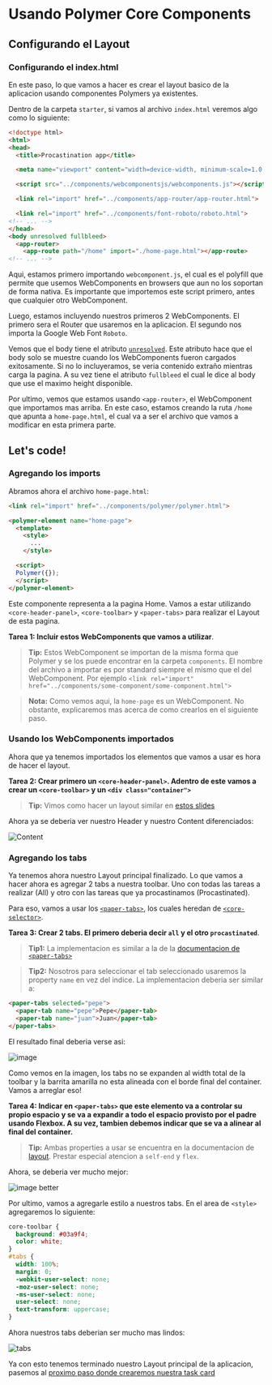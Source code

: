 # Usando Polymer Core Components

## Configurando el Layout

### Configurando el index.html

En este paso, lo que vamos a hacer es crear el layout basico de la aplicacion usando componentes Polymers ya existentes.

Dentro de la carpeta `starter`, si vamos al archivo `index.html` veremos algo como lo siguiente:

````html
<!doctype html>
<html>
<head>
  <title>Procastination app</title>

  <meta name="viewport" content="width=device-width, minimum-scale=1.0, initial-scale=1.0, user-scalable=yes">

  <script src="../components/webcomponentsjs/webcomponents.js"></script>

  <link rel="import" href="../components/app-router/app-router.html">

  <link rel="import" href="../components/font-roboto/roboto.html">
<!-- ... -->
</head>
<body unresolved fullbleed>
  <app-router>
    <app-route path="/home" import="./home-page.html"></app-route>
<!-- ... -->
````

Aqui, estamos primero importando `webcomponent.js`, el cual es el polyfill que permite que usemos WebComponents en browsers que aun no los soportan de forma nativa. Es importante que importemos este script primero, antes que cualquier otro WebComponent.

Luego, estamos incluyendo nuestros primeros 2 WebComponents. El primero sera el Router que usaremos en la aplicacion. El segundo nos importa la Google Web Font `Roboto`.

Vemos que el body tiene el atributo [`unresolved`](https://www.polymer-project.org/articles/styling-elements.html#preventing-fouc). Este atributo hace que el body solo se muestre cuando los WebComponents fueron cargados exitosamente. Si no lo incluyeramos, se veria contenido extraño mientras carga la pagina. A su vez tiene el atributo `fullbleed` el cual le dice al body que use el maximo height disponible.

Por ultimo, vemos que estamos usando `<app-router>`, el WebComponent que importamos mas arriba. En este caso, estamos creando la ruta `/home` que apunta a `home-page.html`, el cual va a ser el archivo que vamos a modificar en esta primera parte.

## Let's code!

### Agregando los imports

Abramos ahora el archivo `home-page.html`:

````html
<link rel="import" href="../components/polymer/polymer.html">

<polymer-element name="home-page">
  <template>
    <style>
      ...
    </style>

  <script>
  Polymer({});
  </script>
</polymer-element>
````

Este componente representa a la pagina Home. Vamos a estar utilizando `<core-header-panel>`, `<core-toolbar>` y `<paper-tabs>` para realizar el Layout de esta pagina.

**Tarea 1: Incluir estos WebComponents que vamos a utilizar**. 

> **Tip:** Estos WebComponent se importan de la misma forma que Polymer y se los puede encontrar en la carpeta `components`. El nombre del archivo a importar es por standard siempre el mismo que el del WebComponent. Por ejemplo `<link rel="import" href="../components/some-component/some-component.html">`

> **Nota:** Como vemos aqui, la `home-page` es un WebComponent. No obstante, explicaremos mas acerca de como crearlos en el siguiente paso. 

### Usando los WebComponents importados

Ahora que ya tenemos importados los elementos que vamos a usar es hora de hacer el layout.

**Tarea 2: Crear primero un `<core-header-panel>`. Adentro de este vamos a crear un `<core-toolbar>` y un `<div class="container">`**

> **Tip:** Vimos como hacer un layout similar en [estos slides](https://docs.google.com/a/gon.to/presentation/d/1Xyr5LotQUDT9O8sH7Eau5-7SGXwMvys8FR0BjrI8oqo/edit#slide=id.g3a1d4647c_2_554)

Ahora ya se deberia ver nuestro Header y nuestro Content diferenciados:

![Content](https://cloudup.com/ctJlNFQtuls+)

### Agregando los tabs

Ya tenemos ahora nuestro Layout principal finalizado. Lo que vamos a hacer ahora es agregar 2 tabs a nuestra toolbar. Uno con todas las tareas a realizar (All) y otro con las tareas que ya procastinamos (Procastinated).

Para eso, vamos a usar los [`<paper-tabs>`](https://www.polymer-project.org/docs/elements/paper-elements.html#paper-tabs), los cuales heredan de [`<core-selector>`](https://www.polymer-project.org/docs/elements/core-elements.html#core-selector). 

**Tarea 3: Crear 2 tabs. El primero deberia decir `all` y el otro `procastinated`**. 

> **Tip1:** La implementacion es similar a la de la [documentacion de `<paper-tabs>`](https://www.polymer-project.org/docs/elements/paper-elements.html#paper-tabs)

> **Tip2:** Nosotros para seleccionar el tab seleccionado usaremos la property `name` en vez del indice. La implementacion deberia ser similar a:

````html
<paper-tabs selected="pepe">
  <paper-tab name="pepe">Pepe</paper-tab>
  <paper-tab name="juan">Juan</paper-tab>
</paper-tabs>
````

El resultado final deberia verse asi:

![image](https://cloudup.com/cyM7EWHgwNU+)

Como vemos en la imagen, los tabs no se expanden al width total de la toolbar y la barrita amarilla no esta alineada con el borde final del container. Vamos a arreglar eso!

**Tarea 4: Indicar en `<paper-tabs>` que este elemento va a controlar su propio espacio y se va a expandir a todo el espacio provisto por el padre usando Flexbox. A su vez, tambien debemos indicar que se va a alinear al final del container.**

> **Tip:** Ambas properties a usar se encuentra en la documentacion de [layout](https://www.polymer-project.org/docs/polymer/layout-attrs.html). Prestar especial atencion a `self-end` y `flex`.

Ahora, se deberia ver mucho mejor:

![image better](https://cloudup.com/cw2l4W8eK-e+)

Por ultimo, vamos a agregarle estilo a nuestros tabs. En el area de `<style>` agregaremos lo siguiente:

````css
core-toolbar {
  background: #03a9f4;
  color: white;
}
#tabs {
  width: 100%;
  margin: 0;
  -webkit-user-select: none;
  -moz-user-select: none;
  -ms-user-select: none;
  user-select: none;
  text-transform: uppercase;
}
````

Ahora nuestros tabs deberian ser mucho mas lindos:

![tabs](https://cloudup.com/ck4hF90JoZZ+)

Ya con esto tenemos terminado nuestro Layout principal de la aplicacion, pasemos al [proximo paso donde crearemos nuestra task card](3-create-first-element.md)





